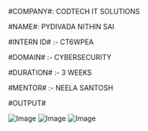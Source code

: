 #COMPANY#: CODTECH IT SOLUTIONS

#NAME#: PYDIVADA NITHIN SAI

#INTERN ID# :- CT6WPEA

#DOMAIN# :- CYBERSECURITY

#DURATION# :- 3 WEEKS

#MENTOR# :- NEELA SANTOSH

#OUTPUT#

![Image](https://github.com/user-attachments/assets/903bd73e-32f3-4265-bc46-0c5c777f69d6)
![Image](https://github.com/user-attachments/assets/eac1b26c-b104-4867-a1bf-71a962f9ae61)
![Image](https://github.com/user-attachments/assets/3877ba25-345c-400b-8676-3bed71eebc6a)
